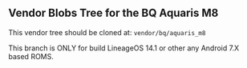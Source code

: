 ## Vendor Blobs Tree for the BQ Aquaris M8
This vendor tree should be cloned at: ``vendor/bq/aquaris_m8``

This branch is ONLY for build LineageOS 14.1 or other any Android 7.X based ROMS.
